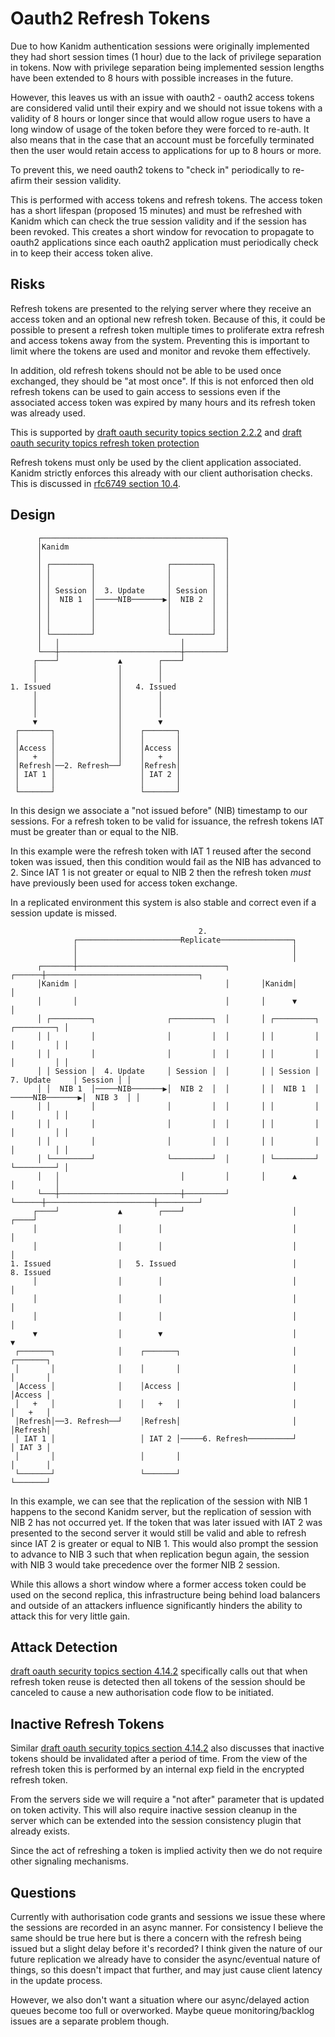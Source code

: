# Oauth2 Refresh Tokens

Due to how Kanidm authentication sessions were originally implemented they had short session times
(1 hour) due to the lack of privilege separation in tokens. Now with privilege separation being
implemented session lengths have been extended to 8 hours with possible increases in the future.

However, this leaves us with an issue with oauth2 - oauth2 access tokens are considered valid until
their expiry and we should not issue tokens with a validity of 8 hours or longer since that would
allow rogue users to have a long window of usage of the token before they were forced to re-auth. It
also means that in the case that an account must be forcefully terminated then the user would retain
access to applications for up to 8 hours or more.

To prevent this, we need oauth2 tokens to "check in" periodically to re-afirm their session
validity.

This is performed with access tokens and refresh tokens. The access token has a short lifespan
(proposed 15 minutes) and must be refreshed with Kanidm which can check the true session validity
and if the session has been revoked. This creates a short window for revocation to propagate to
oauth2 applications since each oauth2 application must periodically check in to keep their access
token alive.

## Risks

Refresh tokens are presented to the relying server where they receive an access token and an
optional new refresh token. Because of this, it could be possible to present a refresh token
multiple times to proliferate extra refresh and access tokens away from the system. Preventing this
is important to limit where the tokens are used and monitor and revoke them effectively.

In addition, old refresh tokens should not be able to be used once exchanged, they should be "at
most once". If this is not enforced then old refresh tokens can be used to gain access to sessions
even if the associated access token was expired by many hours and its refresh token was already
used.

This is supported by
[draft oauth security topics section 2.2.2](https://datatracker.ietf.org/doc/html/draft-ietf-oauth-security-topics#section-2.2.2)
and
[draft oauth security topics refresh token protection](https://datatracker.ietf.org/doc/html/draft-ietf-oauth-security-topics#refresh_token_protection)

Refresh tokens must only be used by the client application associated. Kanidm strictly enforces this
already with our client authorisation checks. This is discussed in
[rfc6749 section 10.4](https://www.rfc-editor.org/rfc/rfc6749#section-10.4).

## Design

          ┌─────────────────────────────────────────┐
          │Kanidm                                   │
          │                                         │
          │ ┌─────────┐                ┌─────────┐  │
          │ │         │                │         │  │
          │ │         │                │         │  │
          │ │ Session │  3. Update     │ Session │  │
          │ │  NIB 1  │─────NIB───────▶│  NIB 2  │  │
          │ │         │                │         │  │
          │ │         │                │         │  │
          │ │         │                │         │  │
          │ └─────────┘                └─────────┘  │
          │   │                           │         │
          └───┼───────────────────────────┼─────────┘
         ┌────┘             ▲        ┌────┘          
         │                  │        │               
         │                  │        │               
    1. Issued               │   4. Issued            
         │                  │        │               
         │                  │        │               
         │                  │        │               
         ▼                  │        ▼               
     ┌───────┐              │    ┌───────┐           
     │       │              │    │       │           
     │Access │              │    │Access │           
     │   +   │              │    │   +   │           
     │Refresh│──2. Refresh──┘    │Refresh│           
     │ IAT 1 │                   │ IAT 2 │           
     │       │                   │       │           
     └───────┘                   └───────┘

In this design we associate a "not issued before" (NIB) timestamp to our sessions. For a refresh
token to be valid for issuance, the refresh tokens IAT must be greater than or equal to the NIB.

In this example were the refresh token with IAT 1 reused after the second token was issued, then
this condition would fail as the NIB has advanced to 2. Since IAT 1 is not greater or equal to NIB 2
then the refresh token _must_ have previously been used for access token exchange.

In a replicated environment this system is also stable and correct even if a session update is
missed.

                                              2.                                                       
                  ┌───────────────────────Replicate────────────────┐                                   
                  │                                                │                                   
                  │                                                │                                   
          ┌───────┼─────────────────────────────────┐       ┌──────┼──────────────────────────────────┐
          │Kanidm │                                 │       │Kanidm│                                  │
          │       │                                 │       │      ▼                                  │
          │ ┌─────────┐                ┌─────────┐  │       │ ┌─────────┐                 ┌─────────┐ │
          │ │         │                │         │  │       │ │         │                 │         │ │
          │ │         │                │         │  │       │ │         │                 │         │ │
          │ │ Session │  4. Update     │ Session │  │       │ │ Session │   7. Update     │ Session │ │
          │ │  NIB 1  │─────NIB───────▶│  NIB 2  │  │       │ │  NIB 1  │ ─────NIB───────▶│  NIB 3  │ │
          │ │         │                │         │  │       │ │         │                 │         │ │
          │ │         │                │         │  │       │ │         │                 │         │ │
          │ │         │                │         │  │       │ │         │                 │         │ │
          │ └─────────┘                └─────────┘  │       │ └─────────┘                 └─────────┘ │
          │   │                           │         │       │      ▲                        │         │
          └───┼───────────────────────────┼─────────┘       └──────┼────────────────────────┼─────────┘
         ┌────┘             ▲        ┌────┘                        │                   ┌────┘          
         │                  │        │                             │                   │               
         │                  │        │                             │                   │               
    1. Issued               │   5. Issued                          │              8. Issued            
         │                  │        │                             │                   │               
         │                  │        │                             │                   │               
         │                  │        │                             │                   │               
         ▼                  │        ▼                             │                   ▼               
     ┌───────┐              │    ┌───────┐                         │               ┌───────┐           
     │       │              │    │       │                         │               │       │           
     │Access │              │    │Access │                         │               │Access │           
     │   +   │              │    │   +   │                         │               │   +   │           
     │Refresh│──3. Refresh──┘    │Refresh│                         │               │Refresh│           
     │ IAT 1 │                   │ IAT 2 │─────6. Refresh──────────┘               │ IAT 3 │           
     │       │                   │       │                                         │       │           
     └───────┘                   └───────┘                                         └───────┘

In this example, we can see that the replication of the session with NIB 1 happens to the second
Kanidm server, but the replication of session with NIB 2 has not occurred yet. If the token that was
later issued with IAT 2 was presented to the second server it would still be valid and able to
refresh since IAT 2 is greater or equal to NIB 1. This would also prompt the session to advance to
NIB 3 such that when replication begun again, the session with NIB 3 would take precedence over the
former NIB 2 session.

While this allows a short window where a former access token could be used on the second replica,
this infrastructure being behind load balancers and outside of an attackers influence significantly
hinders the ability to attack this for very little gain.

## Attack Detection

[draft oauth security topics section 4.14.2](https://datatracker.ietf.org/doc/html/draft-ietf-oauth-security-topics#section-4.14.2)
specifically calls out that when refresh token reuse is detected then all tokens of the session
should be canceled to cause a new authorisation code flow to be initiated.

## Inactive Refresh Tokens

Similar
[draft oauth security topics section 4.14.2](https://datatracker.ietf.org/doc/html/draft-ietf-oauth-security-topics#section-4.14.2)
also discusses that inactive tokens should be invalidated after a period of time. From the view of
the refresh token this is performed by an internal exp field in the encrypted refresh token.

From the servers side we will require a "not after" parameter that is updated on token activity.
This will also require inactive session cleanup in the server which can be extended into the session
consistency plugin that already exists.

Since the act of refreshing a token is implied activity then we do not require other signaling
mechanisms.

## Questions

Currently with authorisation code grants and sessions we issue these where the sessions are recorded
in an async manner. For consistency I believe the same should be true here but is there a concern
with the refresh being issued but a slight delay before it's recorded? I think given the nature of
our future replication we already have to consider the async/eventual nature of things, so this
doesn't impact that further, and may just cause client latency in the update process.

However, we also don't want a situation where our async/delayed action queues become too full or
overworked. Maybe queue monitoring/backlog issues are a separate problem though.
